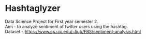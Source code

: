 # Hashtaglyzer
Data Science Project for First year semester 2. <br/>
Aim - to analyze sentiment of twitter users using the hashtag. <br/>
Dataset - https://www.cs.uic.edu/~liub/FBS/sentiment-analysis.html

